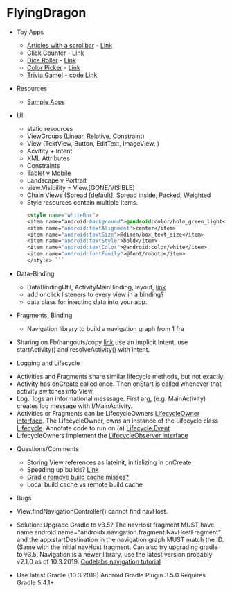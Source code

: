 # FlyingDragon

* Toy Apps
  - [Articles with a scrollbar](https://lh3.googleusercontent.com/-9v5kYyPjA9E/XZTOzw-KFrI/AAAAAAAAINw/0L-_S1ghGF0I70FBV_JqIBSNJL6koojJwCK8BGAsYHg/s0/2019-10-02.png) - [Link](https://codelabs.developers.google.com/codelabs/kotlin-android-training-linear-layout/index.html?index=..%2F..android-kotlin-fundamentals#1)
  - [Click Counter](https://lh3.googleusercontent.com/-L5lU3tmGTYM/XZTPDyOFpkI/AAAAAAAAIN4/CerE5A-5STwxFcrTXSbUFBzpGHU_qOgrQCK8BGAsYHg/s0/2019-10-02.png) - [Link](https://codelabs.developers.google.com/codelabs/android-training-layout-editor-part-a/index.html?index=..%2F..android-training#1)
  - [Dice Roller](https://lh3.googleusercontent.com/-BBTL_IfKlIM/XZUk7n17OlI/AAAAAAAAIOk/atPN8UOE6GcltWefdEpYO1_G4IHR2Zo4wCK8BGAsYHg/s0/2019-10-02.png) - [Link](https://codelabs.developers.google.com/codelabs/kotlin-android-training-images-compat/index.html?index=..%2F..android-kotlin-fundamentals#1)
  - [Color Picker](https://lh3.googleusercontent.com/-3135Ax2NMGk/XZUk8JzwllI/AAAAAAAAIOo/m2SMsxP0jbESLSy_ynl5z8ynnD0sJtUeQCK8BGAsYHg/s0/2019-10-02.png) - [Link](https://codelabs.developers.google.com/codelabs/kotlin-android-training-constraint-layout/index.html?index=..%2F..android-kotlin-fundamentals#1)
  - [Trivia Game!](https://lh3.googleusercontent.com/-WDNXGUrTlxs/XZY96b_h5EI/AAAAAAAAIPY/OdgKQF0G42ksqjq-7Zi4SneJQ81lTUuTACK8BGAsYHg/s0/2019-10-03.png) - [code Link](AndroidTrivia-Starter)

* Resources 
  - [Sample Apps](https://github.com/googlesamples)

* UI
  - static resources
  - ViewGroups (Linear, Relative, Constraint)
  - View (TextView, Button, EditText, ImageView, )
  - Acvitity + Intent
  - XML Attributes 
  - Constraints 
  - Tablet v Mobile 
  - Landscape v Portrait
  - view.Visibility = View.[GONE/VISIBLE]
  - Chain Views (Spread [default], Spread inside, Packed, Weighted
  - Style resources contain multiple items.
     ```html
     <style name="whiteBox">
     <item name="android:background">@android:color/holo_green_light</item>
     <item name="android:textAlignment">center</item>
     <item name="android:textSize">@dimen/box_text_size</item>
     <item name="android:textStyle">bold</item>
     <item name="android:textColor">@android:color/white</item>
     <item name="android:fontFamily">@font/roboto</item>
     </style> ```
 
 * Data-Binding
   - DataBindingUtil, ActivityMainBinding, layout, [link](https://codelabs.developers.google.com/codelabs/kotlin-android-training-data-binding-basics/index.html?index=..%2F..android-kotlin-fundamentals#2)
   - add onclick listeners to every view in a binding?
   - data class for injecting data into your app.
   
 * Fragments, Binding 
   - Navigation library to build a navigation graph from 1 fra  
   
 * Sharing on Fb/hangouts/copy [link](https://codelabs.developers.google.com/codelabs/kotlin-android-training-start-external-activity/index.html?index=..%2F..android-kotlin-fundamentals#4)  use an implicit Intent, use startActivity() and resolveActivity() with intent.
 
 * Logging and Lifecycle
  - Activities and Fragments share similar lifecycle methods, but not exactly.
  - Activity has onCreate called once.  Then onStart is called whenever that activity switches into View.
  - Log.i logs an informational messsage.  First arg, (e.g. MainActivity) creates log message with I/MainActivity.
  - Activities or Fragments can be LifecycleOwners [LifecycleOwner interface](https://developer.android.com/reference/android/arch/lifecycle/LifecycleOwner).  The LifecycleOwner, owns an instance of the Lifecycle class [Lifecycle](https://developer.android.com/reference/android/arch/lifecycle/Lifecycle.html).  Annotate code to run on (a)  [Lifecycle.Event](https://developer.android.com/reference/android/arch/lifecycle/Lifecycle.Event.html)
  - LifecycleOwners implement the [LifecycleObserver interface](https://developer.android.com/reference/android/arch/lifecycle/LifecycleObserver)
   
 * Questions/Comments 
   - Storing View references as lateinit, initializing in onCreate
   - Speeding up builds? [Link](https://buck.build/)
   - [Gradle remove build cache misses?](https://www.youtube.com/watch?v=2frfDMJwvf4&feature=youtu.be&t=384)
   - Local build cache vs remote build cache 
   
   
  * Bugs
   - View.findNavigationController() cannot find navHost.  
   - Solution: Upgrade Gradle to v3.5?  The navHost fragment MUST have name android:name="androidx.navigation.fragment.NavHostFragment" and the app:startDestination in the navigation graph MUST match the ID.  (Same with the initial navHost fragment.  Can also try upgrading gradle to v3.5.  Navigation is a newer library, use the latest version probably v2.1.0 as of 10.3.2019. [Codelabs navigation tutorial](https://codelabs.developers.google.com/codelabs/kotlin-android-training-add-navigation/index.html?index=..%2F..android-kotlin-fundamentals#3)  
   
  - Use latest Gradle (10.3.2019) Android Gradle Plugin    3.5.0 Requires Gradle 5.4.1+
  
  

